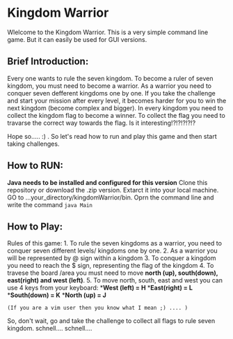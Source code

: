 # **Kingdom Warrior**
Wlelcome to the Kingdom Warrior. This is a very simple command line game. But it can easily be used for GUI versions.

## **Brief Introduction:**

Every one wants to rule the seven kingdom. To become a ruler of seven kingdom, you must need to become a warrior. As a warrior you need to conquer seven defferent kingdoms one by one. If you take the challenge and start your mission after every level, it becomes harder for you to win the next kingdom (become complex and bigger). In every kingdom you need to collect the kingdom flag to become a winner. To collect the flag you need to travarse the correct way towards the flag. Is it interesting!?!?!?!?!?

Hope so..... :) . So let's read how to run and play this game and then start taking challenges.


## **How to RUN:**

__Java needs to be installed and configured for this version__
Clone this repository or download the .zip version. Extarct it into your local machine. GO to ...your_directory/kingdomWarrior/bin. Oprn the command line and write the command `java Main`



## **How to Play:**
Rules of this game:
	1. To rule the seven kingdoms as a warrior, you need to conquer seven different levels/ kingdoms one by one.
	2. As a warrior you will be represented by @ sign within a kingdom
	3. To conquer a kingdom you need to reach the $ sign, representing the flag of the kingdom
	4. To travese the board /area you must need to move __north (up), south(down), east(right) and west (left)__. 
	5. To move north, south, east and west you can use 4 keys from your keyboard:
		*__West (left) = H__
		*__East(right) = L__
		*__South(down) = K__
		*__North (up) = J__
		
	(If you are a vim user then you know what I mean ;) .... )

So, don't wait, go and take the challenge to collect all flags to rule seven kingdom. schnell.... schnell....
